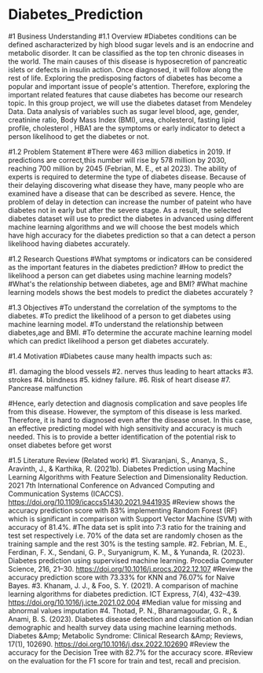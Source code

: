 # Diabetes_Prediction
#1 Business Understanding
#1.1 Overview
#Diabetes conditions can be defined ascharacterized by high blood sugar levels and is an endocrine and metabolic disorder. It can be classified as the top ten chronic diseases in the world. The main causes of this disease is hyposecretion of pancreatic islets or defects in insulin action. Once diagnosed, it will follow along the rest of life. Exploring the predisposing factors of diabetes has become a popular and important issue of people's attention. Therefore, exploring the important related features that cause diabetes has become our research topic. In this group project, we will use the diabetes dataset from Mendeley Data. Data analysis of variables such as sugar level blood, age, gender, creatinine ratio, Body Mass Index (BMI), urea, cholesterol, fasting lipid profile, cholesterol , HBA1 are the symptoms or early indicator to detect a person likelihood to get the diabetes or not.

#1.2 Problem Statement
#There were 463 million diabetics in 2019. If predictions are correct,this number will rise by 578 million by 2030, reaching 700 million by 2045 (Febrian, M. E., et al 2023). The ability of experts is required to determine the type of diabetes disease. Because of their delaying discovering what disease they have, many people who are examined have a disease that can be described as severe. Hence, the problem of delay in detection can increase the number of pateint who have diabetes not in early but after the severe stage. As a result, the selected diabetes dataset will use to predict the diabetes in advanced using different machine learning algorithms and we will choose the best models which have high accuracy for the diabetes prediction so that a can detect a person likelihood having diabetes accurately.

#1.2 Research Questions
#What symptoms or indicators can be considered as the important features in the diabetes prediction?
#How to predict the likelihood a person can get diabetes using machine learning models?
#What's the relationship between diabetes, age and BMI?
#What machine learning models shows the best models to predict the diabetes accurately ?

#1.3 Objectives
#To understand the correlation of the symptoms to the diabetes.
#To predict the likelihood of a person to get diabetes using machine learning model.
#To understand the relationship between diabetes,age and BMI.
#To determine the accurate machine learning model which can predict likelihood a person get diabetes accurately.

#1.4 Motivation
#Diabetes cause many health impacts such as:

#1. damaging the blood vessels
#2. nerves thus leading to heart attacks
#3. strokes
#4. blindness
#5. kidney failure.
#6. Risk of heart disease
#7. Pancrease malfunction

#Hence, early detection and diagnosis complication and save peoples life from this disease. However, the symptom of this disease is less marked. Therefore, it is hard to diagnosed even after the disease onset. In this case, an effective predicting model with high sensitivity and accuracy is much needed. This is to provide a better identification of the potential risk to onset diabetes before get worst

#1.5 Literature Review (Related work)
#1. Sivaranjani, S., Ananya, S., Aravinth, J., & Karthika, R. (2021b). Diabetes Prediction using Machine Learning Algorithms with Feature Selection and Dimensionality Reduction. 2021 7th International Conference on Advanced Computing and Communication Systems (ICACCS). https://doi.org/10.1109/icaccs51430.2021.9441935
#Review shows the accuracy prediction score with 83% implementing Random Forest (RF) which is significant in comparison with Support Vector Machine (SVM) with accuracy of 81.4%.
#The data set is split into 7:3 ratio for the training and test set respectively i.e. 70% of the data set are randomly chosen as the training sample and the rest 30% is the testing sample.
#2. Febrian, M. E., Ferdinan, F. X., Sendani, G. P., Suryanigrum, K. M., & Yunanda, R. (2023). Diabetes prediction using supervised machine learning. Procedia Computer Science, 216, 21–30. https://doi.org/10.1016/j.procs.2022.12.107
#Review the accuracy prediction score with 73.33% for KNN and 76.07% for Naive Bayes.
#3. Khanam, J. J., & Foo, S. Y. (2021). A comparison of machine learning algorithms for diabetes prediction. ICT Express, 7(4), 432–439. https://doi.org/10.1016/j.icte.2021.02.004
#Median value for missing and abnormal values imputation
#4. Thotad, P. N., Bharamagoudar, G. R., & Anami, B. S. (2023). Diabetes disease detection and classification on Indian demographic and health survey data using machine learning methods. Diabetes &Amp; Metabolic Syndrome: Clinical Research &Amp; Reviews, 17(1), 102690. https://doi.org/10.1016/j.dsx.2022.102690
#Review the accuracy for the Decision Tree with 82.7% for the accuracy score.
#Review on the evaluation for the F1 score for train and test, recall and precision.
